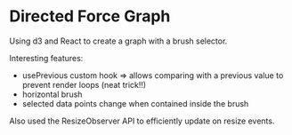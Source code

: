 # Directed Force Graph

Using d3 and React to create a graph with a brush selector. 

Interesting features:
  - usePrevious custom hook => allows comparing with a previous value to
    prevent render loops (neat trick!!)
  - horizontal brush
  - selected data points change when contained inside the brush

Also used the ResizeObserver API to efficiently update on resize events.
